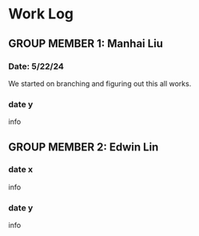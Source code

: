 # Work Log

## GROUP MEMBER 1: Manhai Liu

### Date: 5/22/24

We started on branching and figuring out this all works. 

### date y

info


## GROUP MEMBER 2: Edwin Lin

### date x

info

### date y

info
